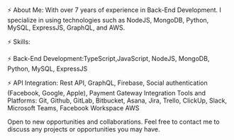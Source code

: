 ⚡ About Me: With over 7 years of experience in Back-End Development. 
I specialize in using technologies such as NodeJS, MongoDB, Python, MySQL, ExpressJS,  GraphQL, and AWS.

⚡ Skills:

⚡ Back-End Development:TypeScript,JavaScript, NodeJS, MongoDB, Python, MySQL, ExpressJS


⚡ API Integration: Rest API, GraphQL, Firebase, Social authentication (Facebook, Google, Apple), Payment Gateway Integration
Tools and Platforms: Git, Github, GitLab, Bitbucket, Asana, Jira, Trello, ClickUp, Slack, Microsoft Teams, Facebook Workspace AWS

Open to new opportunities and collaborations. 
Feel free to contact me to discuss any projects or opportunities you may have.
